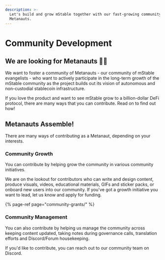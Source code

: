 ```yaml
---
description: >-
  Let's build and grow mStable together with our fast-growing community of
  Metanauts.
---
```


# Community Development

## We are looking for Metanauts 🧑‍🚀

We want to foster a community of Metanauts - our community of mStable evangelists - who want to actively participate in the long-term growth of the mStable community as the project builds out its vision of autonomous and non-custodial stablecoin infrastructure.

If you love the product and want to see mStable grow to a billion-dollar DeFi protocol, there are many ways that you can contribute. Read on to find out how!

## Metanauts Assemble!

There are many ways of contributing as a Metanaut, depending on your interests.

### Community Growth

You can contribute by helping grow the community in various community initiatives.

We are on the lookout for contributors who can write and design content, produce visuals, videos, educational materials, GIFs and sticker packs, or onboard new users into our community. If you've got a growth initiative you want to lead, let us know and apply for funding.

{% page-ref page="community-grants/" %}

### Community Management

You can also contribute by helping us manage the community across keeping content updated, taking notes during governance calls, translation efforts and Discord/Forum housekeeping.

If you'd like to contribute, you can reach out to our community team on Discord.

